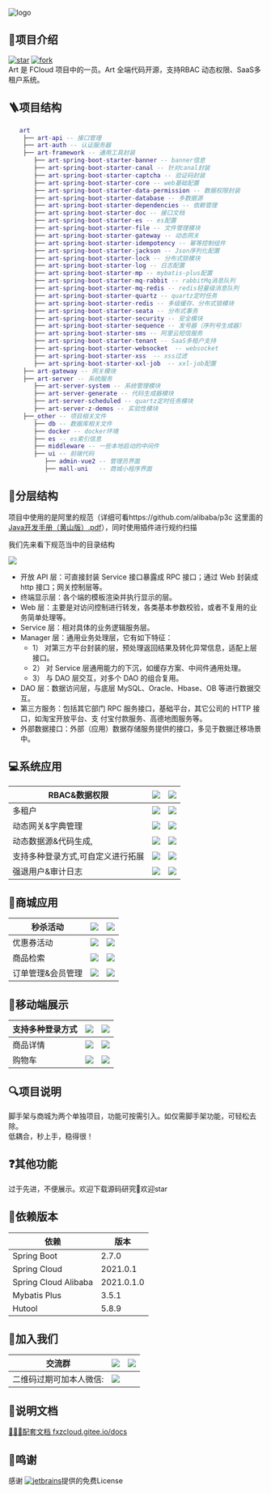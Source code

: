 ![logo](https://cdn.staticaly.com/gh/fxzbiz/img@url/2022/11/19/d9Qz42.svg)

##  🚀项目介绍
[![star](https://gitee.com/fxz-cloud/art/badge/star.svg?theme=dark)](https://gitee.com/fxz-cloud/art/stargazers)
[![fork](https://gitee.com/fxz-cloud/art/badge/fork.svg?theme=dark)](https://gitee.com/fxz-cloud/art/members)
<br/>
Art 是 FCloud 项目中的一员。Art 全端代码开源，支持RBAC 动态权限、SaaS多租户系统。


## 🪜项目结构
```lua
   art
    ├── art-api -- 接口管理
    ├── art-auth -- 认证服务器
    ├── art-framework -- 通用工具封装
       ├── art-spring-boot-starter-banner -- banner信息
       ├── art-spring-boot-starter-canal -- 针对canal封装
       ├── art-spring-boot-starter-captcha -- 验证码封装
       ├── art-spring-boot-starter-core -- web基础配置
       ├── art-spring-boot-starter-data-permission -- 数据权限封装
       ├── art-spring-boot-starter-database -- 多数据源
       ├── art-spring-boot-starter-dependencies -- 依赖管理
       ├── art-spring-boot-starter-doc -- 接口文档
       ├── art-spring-boot-starter-es -- es配置
       ├── art-spring-boot-starter-file -- 文件管理模块
       ├── art-spring-boot-starter-gateway -- 动态网关
       ├── art-spring-boot-starter-idempotency -- 幂等控制组件
       ├── art-spring-boot-starter-jackson -- Json序列化配置
       ├── art-spring-boot-starter-lock -- 分布式锁模块
       ├── art-spring-boot-starter-log -- 日志配置
       ├── art-spring-boot-starter-mp -- mybatis-plus配置
       ├── art-spring-boot-starter-mq-rabbit -- rabbitMq消息队列
       ├── art-spring-boot-starter-mq-redis -- redis轻量级消息队列
       ├── art-spring-boot-starter-quartz -- quartz定时任务
       ├── art-spring-boot-starter-redis -- 多级缓存、分布式锁模块
       ├── art-spring-boot-starter-seata -- 分布式事务
       ├── art-spring-boot-starter-security -- 安全模块
       ├── art-spring-boot-starter-sequence -- 发号器（序列号生成器）
       ├── art-spring-boot-starter-sms -- 阿里云短信服务
       ├── art-spring-boot-starter-tenant -- SaaS多租户支持
       ├── art-spring-boot-starter-websocket  -- websocket
       ├── art-spring-boot-starter-xss  -- xss过滤
       ├── art-spring-boot-starter-xxl-job  -- xxl-job配置
    ├── art-gateway -- 网关模块
    ├── art-server -- 系统服务
       ├── art-server-system -- 系统管理模块
       ├── art-server-generate -- 代码生成器模块
       ├── art-server-scheduled -- quartz定时任务模块
       ├── art-server-z-demos -- 实验性模块
    ├──_other -- 项目相关文件
       ├── db -- 数据库相关文件
       ├── docker -- docker环境
       ├── es -- es索引信息   
       ├── middleware -- 一些本地启动的中间件
       ├── ui -- 前端代码
          ├── admin-vue2 -- 管理员界面
          ├── mall-uni   -- 商城小程序界面
```
## 📖分层结构

项目中使用的是阿里的规范（详细可看https://github.com/alibaba/p3c 这里面的[Java开发手册（黄山版）.pdf](https://github.com/alibaba/p3c/blob/master/Java%E5%BC%80%E5%8F%91%E6%89%8B%E5%86%8C(%E9%BB%84%E5%B1%B1%E7%89%88).pdf)），同时使用插件进行规约扫描

我们先来看下规范当中的目录结构

![](https://cdn.staticaly.com/gh/fxzbiz/img@url/2022/11/26/Ql0Dur.png)

- 开放 API 层：可直接封装 Service 接口暴露成 RPC 接口；通过 Web 封装成 http 接口；网关控制层等。
- 终端显示层：各个端的模板渲染并执行显示的层。
- Web 层：主要是对访问控制进行转发，各类基本参数校验，或者不复用的业务简单处理等。
- Service 层：相对具体的业务逻辑服务层。
- Manager 层：通用业务处理层，它有如下特征：
    -  1） 对第三方平台封装的层，预处理返回结果及转化异常信息，适配上层接口。
    -  2） 对 Service 层通用能力的下沉，如缓存方案、中间件通用处理。
    -  3） 与 DAO 层交互，对多个 DAO 的组合复用。
- DAO 层：数据访问层，与底层 MySQL、Oracle、Hbase、OB 等进行数据交互。
- 第三方服务：包括其它部门 RPC 服务接口，基础平台，其它公司的 HTTP 接口，如淘宝开放平台、支 付宝付款服务、高德地图服务等。
- 外部数据接口：外部（应用）数据存储服务提供的接口，多见于数据迁移场景中。

## 💻系统应用

| RBAC&数据权限                     | ![](https://cdn.staticaly.com/gh/fxzbiz/img@url/2022/11/26/v5m3e1.png) | ![](https://cdn.staticaly.com/gh/fxzbiz/img@url/2022/11/19/Wb1Xck.png) |
| --------------------------------- | ------------------------------------------------------------ | ------------------------------------------------------------ |
| 多租户                            | ![](https://cdn.staticaly.com/gh/fxzbiz/img@url/2022/11/26/IQ7uvi.png) | ![](https://cdn.staticaly.com/gh/fxzbiz/img@url/2022/11/26/mPf6tH.png) |
| 动态网关&字典管理                 | ![](https://cdn.staticaly.com/gh/fxzbiz/img@url/2022/11/19/ZOGHdk.png) | ![](https://cdn.staticaly.com/gh/fxzbiz/img@url/2022/11/19/OZSRwm.png) |
| 动态数据源&代码生成,              | ![](https://cdn.staticaly.com/gh/fxzbiz/img@url/2022/11/19/UCiIcm.png) | ![](https://cdn.staticaly.com/gh/fxzbiz/img@url/2022/11/19/DR2mTD.png) |
| 支持多种登录方式,可自定义进行拓展 | ![](https://cdn.staticaly.com/gh/fxzbiz/img@url/2022/11/19/6Mr28s.png) | ![](https://cdn.staticaly.com/gh/fxzbiz/img@url/2022/11/19/3Z3LIE.png) |
| 强退用户&审计日志                 | ![](https://cdn.staticaly.com/gh/fxzbiz/img@url/2022/11/19/q49Fii.png) | ![](https://cdn.staticaly.com/gh/fxzbiz/img@url/2022/11/19/q49Fii.png) |


## 🎁商城应用

| 秒杀活动          | ![](https://cdn.staticaly.com/gh/fxzbiz/img@url/2022/11/19/WbsMOF.png) | ![](https://cdn.staticaly.com/gh/fxzbiz/img@url/2022/11/19/xzQlSf.png) |
| ----------------- | ------------------------------------------------------------ | ------------------------------------------------------------ |
| 优惠券活动        | ![](https://cdn.staticaly.com/gh/fxzbiz/img@url/2022/11/19/eQpsqF.png) | ![](https://cdn.staticaly.com/gh/fxzbiz/img@url/2022/11/19/a2FHWN.png) |
| 商品检索          | ![](https://cdn.staticaly.com/gh/fxzbiz/img@url/2022/11/19/9V94xp.png) | ![](https://cdn.staticaly.com/gh/fxzbiz/img@url/2022/11/19/CKYzR4.png) |
| 订单管理&会员管理 | ![](https://cdn.staticaly.com/gh/fxzbiz/img@url/2022/11/19/Xw6k8N.png) | ![](https://cdn.staticaly.com/gh/fxzbiz/img@url/2022/11/19/feS6Ao.png) |



## 📱移动端展示

| 支持多种登录方式 | ![](https://cdn.staticaly.com/gh/fxzbiz/img@url/2022/11/19/uod52k.png) | ![](https://cdn.staticaly.com/gh/fxzbiz/img@url/2022/11/19/miu152.png) |
| ---------------- | ------------------------------------------------------------ | ------------------------------------------------------------ |
| 商品详情         | ![](https://cdn.staticaly.com/gh/fxzbiz/img@url/2022/11/19/cYEjX8.png) | ![](https://cdn.staticaly.com/gh/fxzbiz/img@url/2022/11/19/pwUEN0.png) |
| 购物车           | ![](https://cdn.staticaly.com/gh/fxzbiz/img@url/2022/11/19/qip5o6.png) | ![](https://cdn.staticaly.com/gh/fxzbiz/img@url/2022/11/19/3sTPGv.png) |

## 🔍项目说明
脚手架与商城为两个单独项目，功能可按需引入。如仅需脚手架功能，可轻松去除。<br/>
低耦合，秒上手，稳得很！
## ❓其他功能
过于先进，不便展示。欢迎下载源码研究🧐欢迎star
## 🍓依赖版本

| 依赖                   | 版本         |
|----------------------|------------|
| Spring Boot          | 2.7.0      |
| Spring Cloud         | 2021.0.1   |
| Spring Cloud Alibaba | 2021.0.1.0 |
| Mybatis Plus         | 3.5.1      |
| Hutool               | 5.8.9      |



## 🍺加入我们
| 交流群                  | ![](https://cdn.staticaly.com/gh/fxzbiz/img@url/2022/11/19/dqDn4c.png) | ![](https://cdn.staticaly.com/gh/fxzbiz/img@url/2022/12/10/K264MX.png) |
| ----------------------- | ------------------------------------------------------------ | ------------------------------------------------------------ |
| 二维码过期可加本人微信: | ![](https://cdn.staticaly.com/gh/fxzbiz/img@url/2022/11/19/O69mHa.png) |                                                              |

 


## 🍬说明文档
[🍓🍓🍓配套文档 fxzcloud.gitee.io/docs](https://fxzcloud.gitee.io/docs/)

## 🤝鸣谢
感谢 [![jetbrains](https://cdn.staticaly.com/gh/fxzbiz/img@url/2022/12/01/DGnop3.png)](https://www.jetbrains.com/)提供的免费License